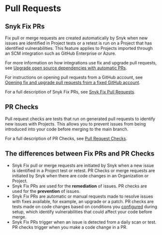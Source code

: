 # Pull Requests

## Snyk Fix PRs

Fix pull or merge requests are created automatically by Snyk when new issues are identified in Project tests or a retest is run on a Project that has identified vulnerabilities. This feature applies to Projects imported through an SCM integration such as GitHub Enterprise or Azure.

For more information on how integrations use fix and upgrade pull requests, see [Upgrade open source dependencies with automatic PRs](snyk-fix-pull-or-merge-requests/upgrade-dependencies-with-automatic-prs/upgrade-open-source-dependencies-with-automatic-prs.md).

For instructions on opening pull requests from a GitHub account, see [Opening fix and upgrade pull requests from a fixed GitHub account](../../integrate-with-snyk/git-repositories-scms-integrations-with-snyk/introduction-to-git-repository-integrations/opening-fix-and-upgrade-pull-requests-from-a-fixed-github-account.md).

For a full description of Snyk Fix PRs, see [Snyk Fix Pull Requests](snyk-fix-pull-or-merge-requests/).

## PR Checks

Pull request checks are tests that run on generated pull requests to identify new issues with Projects. This allows you to prevent issues from being introduced into your code before merging to the main branch.

For a full description of PR Checks, see [Pull Request Checks](pull-request-checks/).

## The differences between Fix PRs and PR Checks

* Snyk Fix pull or merge requests are initiated by Snyk when a new issue is identified in a Project test or retest. PR Checks or merge requests are initiated by Snyk when there are code changes in an Organization or Project.
* Snyk Fix PRs are used for the **remediation** of issues. PR checks are used for the **prevention** of issues.
* Snyk Fix PRs are automatic or manual requests made to resolve issues with fixes available, for example, an upgrade or a patch. PR checks are tests made on code changes based on conditions you [configured](pull-request-checks/configure-pull-request-checks.md) during setup, which identify vulnerabilities that could affect your code before merge.
* Snyk Fix PRs trigger when an issue is detected from a daily scan or test. PR checks trigger when you make a code change in a PR.

